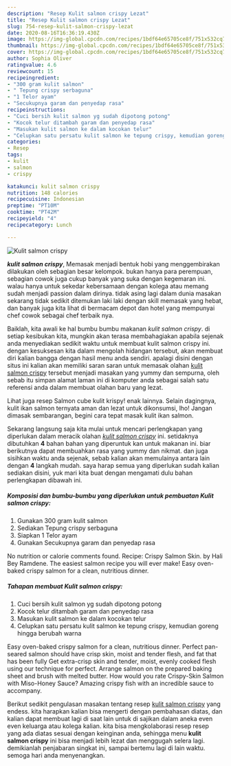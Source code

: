 ```yaml
---
description: "Resep Kulit salmon crispy Lezat"
title: "Resep Kulit salmon crispy Lezat"
slug: 754-resep-kulit-salmon-crispy-lezat
date: 2020-08-16T16:36:19.430Z
image: https://img-global.cpcdn.com/recipes/1bdf64e65705ce8f/751x532cq70/kulit-salmon-crispy-foto-resep-utama.jpg
thumbnail: https://img-global.cpcdn.com/recipes/1bdf64e65705ce8f/751x532cq70/kulit-salmon-crispy-foto-resep-utama.jpg
cover: https://img-global.cpcdn.com/recipes/1bdf64e65705ce8f/751x532cq70/kulit-salmon-crispy-foto-resep-utama.jpg
author: Sophia Oliver
ratingvalue: 4.6
reviewcount: 15
recipeingredient:
- "300 gram kulit salmon"
- " Tepung crispy serbaguna"
- "1 Telor ayam"
- "Secukupnya garam dan penyedap rasa"
recipeinstructions:
- "Cuci bersih kulit salmon yg sudah dipotong potong"
- "Kocok telur ditambah garam dan penyedap rasa"
- "Masukan kulit salmon ke dalam kocokan telur"
- "Celupkan satu persatu kulit salmon ke tepung crispy, kemudian goreng hingga berubah warna"
categories:
- Resep
tags:
- kulit
- salmon
- crispy

katakunci: kulit salmon crispy 
nutrition: 148 calories
recipecuisine: Indonesian
preptime: "PT10M"
cooktime: "PT42M"
recipeyield: "4"
recipecategory: Lunch

---
```



![Kulit salmon crispy](https://img-global.cpcdn.com/recipes/1bdf64e65705ce8f/751x532cq70/kulit-salmon-crispy-foto-resep-utama.jpg)

<b><i>kulit salmon crispy</i></b>, Memasak menjadi bentuk hobi yang menggembirakan dilakukan oleh sebagian besar kelompok. bukan hanya para perempuan, sebagian cowok juga cukup banyak yang suka dengan kegemaran ini. walau hanya untuk sekedar kebersamaan dengan kolega atau memang sudah menjadi passion dalam dirinya. tidak asing lagi dalam dunia masakan sekarang tidak sedikit ditemukan laki laki dengan skill memasak yang hebat, dan banyak juga kita lihat di bermacam depot dan hotel yang mempunyai chef cowok sebagai chef terbaik nya.

Baiklah, kita awali ke hal bumbu bumbu makanan <i>kulit salmon crispy</i>. di setiap kesibukan kita, mungkin akan terasa membahagiakan apabila sejenak anda menyediakan sedikit waktu untuk membuat kulit salmon crispy ini. dengan kesuksesan kita dalam mengolah hidangan tersebut, akan membuat diri kalian bangga dengan hasil menu anda sendiri. apalagi disini dengan situs ini kalian akan memiliki saran saran untuk memasak olahan <u>kulit salmon crispy</u> tersebut menjadi masakan yang yummy dan sempurna, oleh sebab itu simpan alamat laman ini di komputer anda sebagai salah satu referensi anda dalam membuat olahan baru yang lezat.

Lihat juga resep Salmon cube kulit krispy! enak lainnya. Selain dagingnya, kulit ikan salmon ternyata aman dan lezat untuk dikonsumsi, lho! Jangan dimasak sembarangan, begini cara tepat masak kulit ikan salmon.


Sekarang langsung saja kita mulai untuk mencari perlengkapan yang diperlukan dalam meracik olahan <u><i>kulit salmon crispy</i></u> ini. setidaknya dibutuhkan <b>4</b> bahan bahan yang diperuntuk kan untuk makanan ini. biar berikutnya dapat membuahkan rasa yang yummy dan nikmat. dan juga sisihkan waktu anda sejenak, sebab kalian akan memulainya antara lain dengan <b>4</b> langkah mudah. saya harap semua yang diperlukan sudah kalian sediakan disini, yuk mari kita buat dengan mengamati dulu bahan perlengkapan dibawah ini.

<!--inarticleads1-->

##### Komposisi dan bumbu-bumbu yang diperlukan untuk pembuatan Kulit salmon crispy:

1. Gunakan 300 gram kulit salmon
1. Sediakan  Tepung crispy serbaguna
1. Siapkan 1 Telor ayam
1. Gunakan Secukupnya garam dan penyedap rasa


No nutrition or calorie comments found. Recipe: Crispy Salmon Skin. by Hali Bey Ramdene. The easiest salmon recipe you will ever make! Easy oven-baked crispy salmon for a clean, nutritious dinner. 

<!--inarticleads2-->

##### Tahapan membuat Kulit salmon crispy:

1. Cuci bersih kulit salmon yg sudah dipotong potong
1. Kocok telur ditambah garam dan penyedap rasa
1. Masukan kulit salmon ke dalam kocokan telur
1. Celupkan satu persatu kulit salmon ke tepung crispy, kemudian goreng hingga berubah warna


Easy oven-baked crispy salmon for a clean, nutritious dinner. Perfect pan-seared salmon should have crisp skin, moist and tender flesh, and fat that has been fully Get extra-crisp skin and tender, moist, evenly cooked flesh using our technique for perfect. Arrange salmon on the prepared baking sheet and brush with melted butter. How would you rate Crispy-Skin Salmon with Miso-Honey Sauce? Amazing crispy fish with an incredible sauce to accompany. 

Berikut sedikit pengulasan masakan tentang resep <u>kulit salmon crispy</u> yang endess. kita harapkan kalian bisa mengerti dengan pembahasan diatas, dan kalian dapat membuat lagi di saat lain untuk di sajikan dalam aneka even even keluarga atau kolega kalian. kita bisa mengkolaborasi resep resep yang ada diatas sesuai dengan keinginan anda, sehingga menu <b>kulit salmon crispy</b> ini bisa menjadi lebih lezat dan menggugah selera lagi. demikianlah penjabaran singkat ini, sampai bertemu lagi di lain waktu. semoga hari anda menyenangkan.
